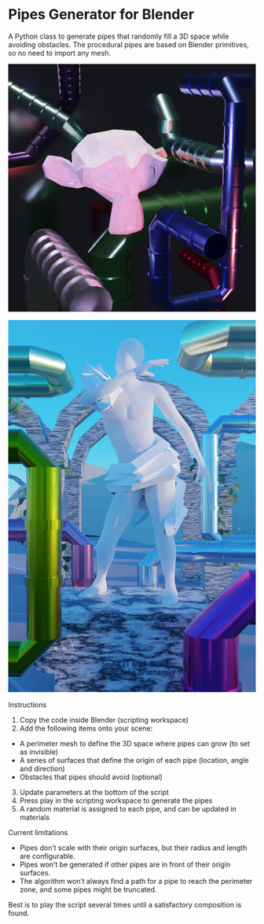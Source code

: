 # Pipes Generator for Blender

A Python class to generate pipes that randomly fill a 3D space while avoiding obstacles. The procedural pipes are based on Blender primitives, so no need to import any mesh. 

![Pipes engine](https://github.com/bruchansky/pipes-generator-blender/blob/main/pipes-engine.jpg?raw=true)

![Pipes example](https://github.com/bruchansky/pipes-generator-blender/blob/main/god-pipes.jpeg?raw=true)

Instructions
1. Copy the code inside Blender (scripting workspace)
2. Add the following items onto your scene:
- A perimeter mesh to define the 3D space where pipes can grow (to set as invisible)
- A series of surfaces that define the origin of each pipe (location, angle and direction)
- Obstacles that pipes should avoid (optional)
3. Update parameters at the bottom of the script
4. Press play in the scripting workspace to generate the pipes
5. A random material is assigned to each pipe, and can be updated in materials

Current limitations
- Pipes don’t scale with their origin surfaces, but their radius and length are configurable.
- Pipes won’t be generated if other pipes are in front of their origin surfaces.
- The algorithm won’t always find a path for a pipe to reach the perimeter zone, and some pipes might be truncated.

Best is to play the script several times until a satisfactory composition is found.
